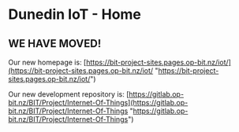 # Dunedin IoT - Home

## WE HAVE MOVED!

Our new homepage is: [https://bit-project-sites.pages.op-bit.nz/iot/](https://bit-project-sites.pages.op-bit.nz/iot/ "https://bit-project-sites.pages.op-bit.nz/iot/")

Our new development repository is: [https://gitlab.op-bit.nz/BIT/Project/Internet-Of-Things](https://gitlab.op-bit.nz/BIT/Project/Internet-Of-Things "https://gitlab.op-bit.nz/BIT/Project/Internet-Of-Things")


